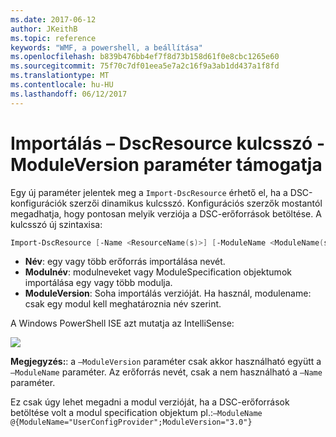 ```yaml
---
ms.date: 2017-06-12
author: JKeithB
ms.topic: reference
keywords: "WMF, a powershell, a beállítása"
ms.openlocfilehash: b839b476bb4ef7f8d73b158d61f0e8cbc1265e60
ms.sourcegitcommit: 75f70c7df01eea5e7a2c16f9a3ab1dd437a1f8fd
ms.translationtype: MT
ms.contentlocale: hu-HU
ms.lasthandoff: 06/12/2017
---
```

# <a name="import-dscresource-keyword-supports--moduleversion-parameter"></a>Importálás – DscResource kulcsszó - ModuleVersion paraméter támogatja

Egy új paraméter jelentek meg a `Import-DscResource` érhető el, ha a DSC-konfigurációk szerzői dinamikus kulcsszó. Konfigurációs szerzők mostantól megadhatja, hogy pontosan melyik verziója a DSC-erőforrások betöltése. A kulcsszó új szintaxisa:

```powershell
Import-DscResource [-Name <ResourceName(s)>] [-ModuleName <ModuleName(s)>] [-ModuleVersion <ModuleVersion>]
```

* **Név**: egy vagy több erőforrás importálása nevét.
* **Modulnév**: modulneveket vagy ModuleSpecification objektumok importálása egy vagy több modulja.
* **ModuleVersion**: Soha importálás verzióját. Ha használ, modulename: csak egy modul kell meghatároznia név szerint. 

A Windows PowerShell ISE azt mutatja az IntelliSense:

![](../images/Import-DscResource-Modversion.jpg)

**Megjegyzés:**: a `–ModuleVersion` paraméter csak akkor használható együtt a `–ModuleName` paraméter. Az erőforrás nevét, csak a nem használható a `–Name` paraméter.

Ez csak úgy lehet megadni a modul verzióját, ha a DSC-erőforrások betöltése volt a modul specification objektum pl.:`–ModuleName @{ModuleName="UserConfigProvider";ModuleVersion="3.0"}`

